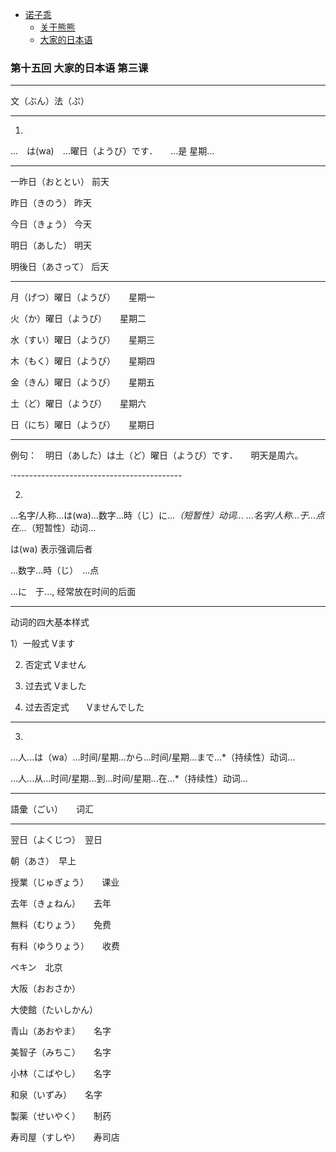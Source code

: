 - [诺子乖](Yi.md)
  - [关于熊熊](bear.md)
  - [大家的日本语](japanese.md)

### 第十五回 大家的日本语 第三课

------------------------------------

文（ぶん）法（ぷ）

------------------------------------

1.

...　は(wa)　...曜日（ようび）です．　　...是 星期...

------------------------------

一昨日（おととい）  前天

昨日（きのう）  昨天

今日（きょう）  今天

明日（あした）  明天

明後日（あさって）  后天

----------------------------------

月（げつ）曜日（ようび）　　星期一

火（か）曜日（ようび）　　星期二

水（すい）曜日（ようび）　　星期三

木（もく）曜日（ようび）　　星期四

金（きん）曜日（ようび）　　星期五

土（ど）曜日（ようび）　　星期六

日（にち）曜日（ようび）　　星期日

----------------------------

例句：　明日（あした）は土（ど）曜日（ようび）です．　　明天是周六。

·------------------------------------------

2.

...名字/人称...は(wa)...数字...時（じ）に...*（短暂性）动词...         ...名字/人称...于...点在...*（短暂性）动词...

は(wa)  表示强调后者

...数字...時（じ）　...点

...に　于..., 经常放在时间的后面

--------------------------------------------

动词的四大基本样式

1）一般式    Vます

2) 否定式    Vません

3) 过去式    Vました

4) 过去否定式　　Vませんでした

---------------------------------------------------

3.

...人...は（wa）...时间/星期...から...时间/星期...まで...*（持续性）动词...　　　

...人...从...时间/星期...到...时间/星期...在...*（持续性）动词...

---------------------------------------------------

語彙（ごい）　　词汇

------------------------------------------------

翌日（よくじつ）　翌日

朝（あさ）　早上

授業（じゅぎょう）　　课业

去年（きょねん）　　去年

無料（むりょう）　　免费

有料（ゆうりょう）　　收费

ペキン　北京

大阪（おおさか）

大使館（たいしかん）　

青山（あおやま）　　名字

美智子（みちこ）　　名字

小林（こばやし）　　名字

和泉（いずみ）　　名字

製薬（せいやく）　　制药

寿司屋（すしや）　　寿司店
